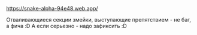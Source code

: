 https://snake-alpha-94e48.web.app/

Отваливающиеся секции змейки, выступающие препятствием - не баг, а фича :D
А если серьезно - надо зафиксить :D
